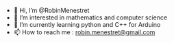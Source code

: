 - 👋 Hi, I’m @RobinMenestret
- 👀 I’m interested in mathematics and computer science
- 🌱 I’m currently learning python and C++ for Arduino
- 📫 How to reach me : robin.menestret@gmail.com

<!---
RobinMenestret/RobinMenestret is a ✨ special ✨ repository because its `README.md` (this file) appears on your GitHub profile.
You can click the Preview link to take a look at your changes.
--->
